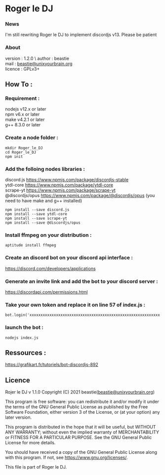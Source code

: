 # Roger le DJ

### News
I'm still rewriting Roger le DJ to implement discordjs v13. Please be patient

### About
version : 1.2.0 \ 
author : beastie \
mail : beastie@unixyourbrain.org \
licence : GPLv3+

## How To :

### Requirement :

nodejs v12.x or later \
npm v6.x or later \
make v4.2.1 or later \
g++ 8.3.0 or later

### Create a node folder :

```
mkdir Roger_le_DJ
cd Roger_le_DJ
npm init
```

### Add the folloing nodes libraries :

discord.js <https://www.npmjs.com/package/discordjs-stable>\
ytdl-core <https://www.npmjs.com/package/ytdl-core>\
scrape-yt <https://www.npmjs.com/package/scrape-yt>\
@discordjs/opus <https://www.npmjs.com/package/@discordjs/opus> (you need to have make and g++ installed)

```
npm install --save discord.js 
npm install --save ytdl-core 
npm install --save scrape-yt
npm install --save @discordjs/opus
```

### Install ffmpeg on your distribution :

```
aptitude install ffmpeg
```

### Create an discord bot on your discord api interface :

<https://discord.com/developers/applications>

### Generate an invite link and add the bot to your discord server :

<https://discordapi.com/permissions.html>

### Take your own token and replace it on line 57 of index.js :

```
bot.login('xxxxxxxxxxxxxxxxxxxxxxxxxxxxxxxxxxxxxxxxxxxxxxxxxxxxxxxxxxx')
```

### launch the bot :

```
nodejs index.js
```

## Ressources :

<https://grafikart.fr/tutoriels/bot-discordjs-892>

## Licence

Rojer le DJ v 1.1.0 Copyright (C) 2021 beastie(beastie@unixyourbrain.org)

This program is free software: you can redistribute it and/or modify it under the terms of the GNU General Public License as published by the Free Software Foundation, either version 3 of the License, or (at your option) any later version.

This program is distributed in the hope that it will be useful, but WITHOUT ANY WARRANTY; without even the implied warranty of MERCHANTABILITY or FITNESS FOR A PARTICULAR PURPOSE. See the GNU General Public License for more details.

You should have received a copy of the GNU General Public License along with this program. If not, see <https://www.gnu.org/licenses/>.

This file is part of Roger le DJ.
